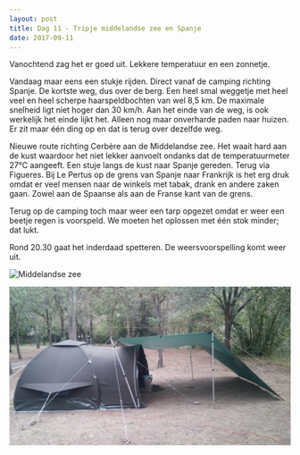 ```yaml
---
layout: post
title: Dag 11 - Tripje middelandse zee en Spanje 
date: 2017-09-11
---
```

Vanochtend zag het er goed uit. Lekkere temperatuur en een zonnetje. <br>

Vandaag maar eens een stukje rijden. Direct vanaf de camping richting Spanje. De kortste weg, dus over de berg. Een heel smal weggetje met heel veel en heel scherpe haarspeldbochten van wel 8,5 km. De maximale snelheid ligt niet hoger dan 30 km/h. Aan het einde van de weg, is ook werkelijk het einde lijkt het. Alleen nog maar onverharde paden naar huizen. Er zit maar één ding op en dat is terug over dezelfde weg.<br> 

Nieuwe route richting Cerbère aan de Middelandse zee. Het waait hard aan de kust waardoor het niet lekker aanvoelt ondanks dat de temperatuurmeter 27°C aangeeft. Een stuje langs de kust naar Spanje gereden. Terug via Figueres. Bij Le Pertus op de grens van Spanje naar Frankrijk is het erg druk omdat er veel mensen naar de winkels met tabak, drank en andere zaken gaan. Zowel aan de Spaanse als aan de Franse kant van de grens.<br>

Terug op de camping toch maar weer een tarp opgezet omdat er weer een beetje regen is voorspeld. We moeten het oplossen met één stok minder; dat lukt.<br>

Rond 20.30 gaat het inderdaad spetteren. De weersvoorspelling komt weer uit.<br>

![Middelandse zee]( https://github.com/Prudento-NL/2017-09-frankrijk/blob/master/images/dag11a.jpg)<br>

![Tent met tarp]( https://github.com/Prudento-NL/2017-09-frankrijk/blob/master/images/dag11b.jpg)
